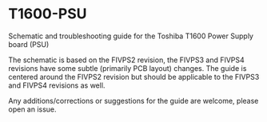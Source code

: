 # T1600-PSU
Schematic and troubleshooting guide for the Toshiba T1600 Power Supply board (PSU)

The schematic is based on the FIVPS2 revision, the FIVPS3 and FIVPS4 revisions have some subtle (primarily PCB layout) changes.
The guide is centered around the FIVPS2 revision but should be applicable to the FIVPS3 and FIVPS4 revisions as well.

Any additions/corrections or suggestions for the guide are welcome, please open an issue.
